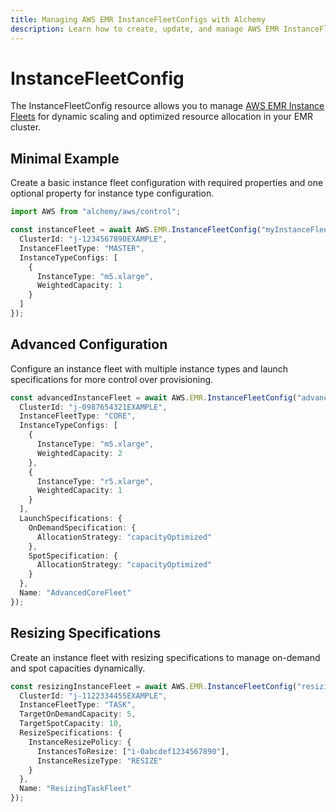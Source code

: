 ```yaml
---
title: Managing AWS EMR InstanceFleetConfigs with Alchemy
description: Learn how to create, update, and manage AWS EMR InstanceFleetConfigs using Alchemy Cloud Control.
---
```


# InstanceFleetConfig

The InstanceFleetConfig resource allows you to manage [AWS EMR Instance Fleets](https://docs.aws.amazon.com/emr/latest/userguide/) for dynamic scaling and optimized resource allocation in your EMR cluster.

## Minimal Example

Create a basic instance fleet configuration with required properties and one optional property for instance type configuration.

```ts
import AWS from "alchemy/aws/control";

const instanceFleet = await AWS.EMR.InstanceFleetConfig("myInstanceFleet", {
  ClusterId: "j-1234567890EXAMPLE",
  InstanceFleetType: "MASTER",
  InstanceTypeConfigs: [
    {
      InstanceType: "m5.xlarge",
      WeightedCapacity: 1
    }
  ]
});
```

## Advanced Configuration

Configure an instance fleet with multiple instance types and launch specifications for more control over provisioning.

```ts
const advancedInstanceFleet = await AWS.EMR.InstanceFleetConfig("advancedInstanceFleet", {
  ClusterId: "j-0987654321EXAMPLE",
  InstanceFleetType: "CORE",
  InstanceTypeConfigs: [
    {
      InstanceType: "m5.xlarge",
      WeightedCapacity: 2
    },
    {
      InstanceType: "r5.xlarge",
      WeightedCapacity: 1
    }
  ],
  LaunchSpecifications: {
    OnDemandSpecification: {
      AllocationStrategy: "capacityOptimized"
    },
    SpotSpecification: {
      AllocationStrategy: "capacityOptimized"
    }
  },
  Name: "AdvancedCoreFleet"
});
```

## Resizing Specifications

Create an instance fleet with resizing specifications to manage on-demand and spot capacities dynamically.

```ts
const resizingInstanceFleet = await AWS.EMR.InstanceFleetConfig("resizingInstanceFleet", {
  ClusterId: "j-1122334455EXAMPLE",
  InstanceFleetType: "TASK",
  TargetOnDemandCapacity: 5,
  TargetSpotCapacity: 10,
  ResizeSpecifications: {
    InstanceResizePolicy: {
      InstancesToResize: ["i-0abcdef1234567890"],
      InstanceResizeType: "RESIZE"
    }
  },
  Name: "ResizingTaskFleet"
});
```